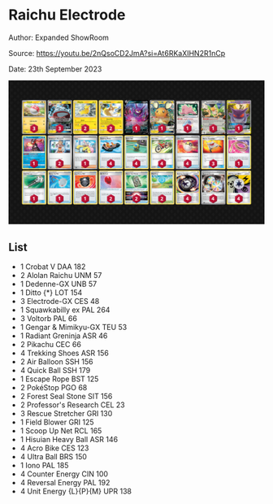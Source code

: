 # Raichu Electrode

Author: Expanded ShowRoom

Source: <https://youtu.be/2nQsoCD2JmA?si=At6RKaXIHN2R1nCp>

Date: 23th September 2023

![decklist](../../images/MEW/Raichu%20Electrode/1-%20Raichu%20Electrode.png)

## List

* 1 Crobat V DAA 182
* 2 Alolan Raichu UNM 57
* 1 Dedenne-GX UNB 57
* 1 Ditto {*} LOT 154
* 3 Electrode-GX CES 48
* 1 Squawkabilly ex PAL 264
* 3 Voltorb PAL 66
* 1 Gengar & Mimikyu-GX TEU 53
* 1 Radiant Greninja ASR 46
* 2 Pikachu CEC 66
* 4 Trekking Shoes ASR 156
* 2 Air Balloon SSH 156
* 4 Quick Ball SSH 179
* 1 Escape Rope BST 125
* 2 PokéStop PGO 68
* 2 Forest Seal Stone SIT 156
* 2 Professor's Research CEL 23
* 3 Rescue Stretcher GRI 130
* 1 Field Blower GRI 125
* 1 Scoop Up Net RCL 165
* 1 Hisuian Heavy Ball ASR 146
* 4 Acro Bike CES 123
* 4 Ultra Ball BRS 150
* 1 Iono PAL 185
* 4 Counter Energy CIN 100
* 4 Reversal Energy PAL 192
* 4 Unit Energy {L}{P}{M} UPR 138
